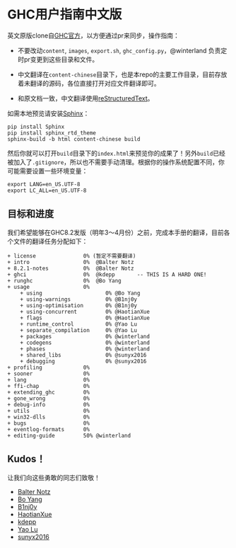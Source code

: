 GHC用户指南中文版
=================

英文原版clone自[GHC官方](https://github.com/bgamari/ghc-users-guide)，以方便通过pr来同步，操作指南：

+ 不要改动`content`, `images`, `export.sh`, `ghc_config.py`，@winterland 负责定时pr变更到这些目录和文件。

+ 中文翻译在`content-chinese`目录下，也是本repo的主要工作目录，目前存放着未翻译的源码，各位直接打开对应文件翻译即可。

+ 和原文档一致，中文翻译使用[reStructuredText](https://en.wikipedia.org/wiki/ReStructuredText)。

如需本地预览请安装[Sphinx](http://www.sphinx-doc.org)：

```
pip install Sphinx
pip install sphinx_rtd_theme
sphinx-build -b html content-chinese build
```

然后你就可以打开`build`目录下的`index.html`来预览你的成果了！另外`build`已经被加入了`.gitignore`，所以也不需要手动清理。根据你的操作系统配置不同，你可能需要设置一些环境变量：

```
export LANG=en_US.UTF-8  
export LC_ALL=en_US.UTF-8  
```

目标和进度
---------

我们希望能够在GHC8.2发版（明年3～4月份）之前，完成本手册的翻译，目前各个文件的翻译任务分配如下：

```
+ license               0% (暂定不需要翻译)
+ intro                 0%  @Balter Notz
+ 8.2.1-notes           0%  @Balter Notz 
+ ghci                  0%  @kdepp       -- THIS IS A HARD ONE!
+ runghc                0%  @Bo Yang 
+ usage                 0% 
    + using                    0% @Bo Yang
    + using-warnings           0% @B1nj0y
    + using-optimisation       0% @B1nj0y
    + using-concurrent         0% @HaotianXue
    + flags                    0% @HaotianXue
    + runtime_control          0% @Yao Lu 
    + separate_compilation     0% @Yao Lu 
    + packages                 0% @winterland
    + codegens                 0% @winterland 
    + phases                   0% @winterland
    + shared_libs              0% @sunyx2016 
    + debugging                0% @sunyx2016
+ profiling             0%  
+ sooner                0%
+ lang                  0%
+ ffi-chap              0%
+ extending_ghc         0%
+ gone_wrong            0%
+ debug-info            0%
+ utils                 0%
+ win32-dlls            0%
+ bugs                  0%
+ eventlog-formats      0%
+ editing-guide         50% @winterland
```

Kudos！
------

让我们向这些勇敢的同志们致敬！

+ [Balter Notz](https://github.com/orgs/haskell-chinese-working-group/people/BalterNotz)
+ [Bo Yang](https://github.com/orgs/haskell-chinese-working-group/people/ggarlic)
+ [B1nj0y](https://github.com/orgs/haskell-chinese-working-group/people/gingerhot)
+ [HaotianXue](https://github.com/orgs/haskell-chinese-working-group/people/HaotianXue)
+ [kdepp](https://github.com/orgs/haskell-chinese-working-group/people/kdepp)
+ [Yao Lu](https://github.com/orgs/haskell-chinese-working-group/people/ruujoa)
+ [sunyx2016](https://github.com/sunyx2016)
